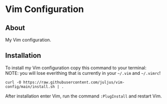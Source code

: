 # Vim Configuration


## About

My Vim configuration.



## Installation

To install my Vim configuration copy this command to your terminal:<br>
NOTE: you will lose everithing that is currently in your `~/.vim` and `~/.vimrc`!
```
curl -O https://raw.githubusercontent.com/juljus/vim-config/main/install.sh | .
```

After installation enter Vim, run the command `:PlugInstall` and restart Vim.
